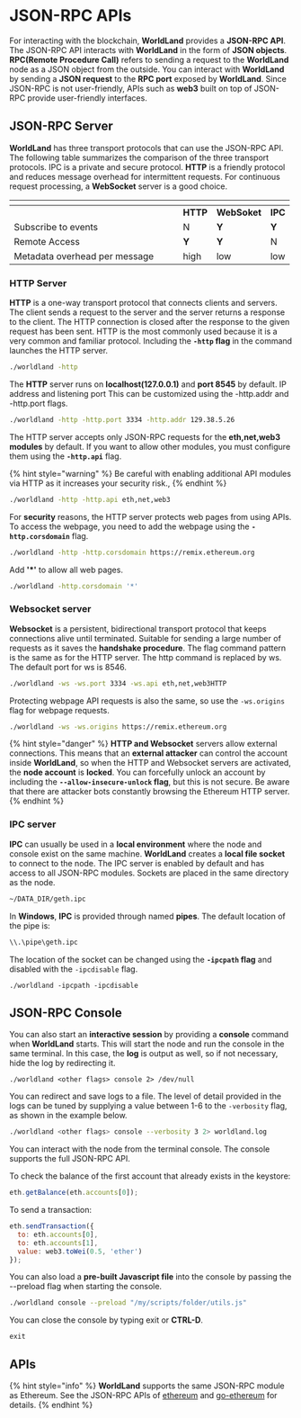 # JSON-RPC APIs

For interacting with the blockchain, **WorldLand** provides a **JSON-RPC API**. The JSON-RPC API interacts with **WorldLand** in the form of **JSON objects**. **RPC(Remote Procedure Call)** refers to sending a request to the **WorldLand** node as a JSON object from the outside. You can interact with **WorldLand** by sending a **JSON request** to the **RPC port** exposed by **WorldLand**. Since JSON-RPC is not user-friendly, APIs such as **web3** built on top of JSON-RPC provide user-friendly interfaces.



## JSON-RPC Server

**WorldLand** has three transport protocols that can use the JSON-RPC API. The following table summarizes the comparison of the three transport protocols. IPC is a private and secure protocol. **HTTP** is a friendly protocol and reduces message overhead for intermittent requests. For continuous request processing, a **WebSocket** server is a good choice.

<table data-header-hidden><thead><tr><th width="285"></th><th></th><th></th><th></th></tr></thead><tbody><tr><td></td><td><strong>HTTP</strong></td><td><strong>WebSoket</strong></td><td><strong>IPC</strong></td></tr><tr><td>Subscribe to events</td><td>N</td><td><strong>Y</strong></td><td><strong>Y</strong></td></tr><tr><td>Remote Access</td><td><strong>Y</strong></td><td><strong>Y</strong></td><td>N</td></tr><tr><td>Metadata overhead per message</td><td>high</td><td>low</td><td>low</td></tr></tbody></table>



### HTTP Server <a href="#http-server" id="http-server"></a>

**HTTP** is a one-way transport protocol that connects clients and servers. The client sends a request to the server and the server returns a response to the client. The HTTP connection is closed after the response to the given request has been sent. HTTP is the most commonly used because it is a very common and familiar protocol. Including the **`-http` flag** in the command launches the HTTP server.

```sh
./worldland -http
```



The **HTTP** server runs on **localhost(127.0.0.1)** and **port 8545** by default. IP address and listening port This can be customized using the -http.addr and -http.port flags.

```sh
./worldland -http -http.port 3334 -http.addr 129.38.5.26
```



The HTTP server accepts only JSON-RPC requests for the **eth,net,web3 modules** by default. If you want to allow other modules, you must configure them using the **`-http.api`** flag.

{% hint style="warning" %}
Be careful with enabling additional API modules via HTTP as it increases your security risk.,
{% endhint %}

```sh
./worldland -http -http.api eth,net,web3
```



For **security** reasons, the HTTP server protects web pages from using APIs. To access the webpage, you need to add the webpage using the **`-http.corsdomain`** flag.

```sh
./worldland -http -http.corsdomain https://remix.ethereum.org
```

Add **'\*'** to allow all web pages.

```sh
./worldland -http.corsdomain '*'
```



### Websocket server

**Websocket** is a persistent, bidirectional transport protocol that keeps connections alive until terminated. Suitable for sending a large number of requests as it saves the **handshake procedure**. The flag command pattern is the same as for the HTTP server. The http command is replaced by ws. The default port for ws is 8546.

```sh
./worldland -ws -ws.port 3334 -ws.api eth,net,web3HTTP
```

Protecting webpage API requests is also the same, so use the `-ws.origins` flag for webpage requests.

```sh
./worldland -ws -ws.origins https://remix.ethereum.org
```



{% hint style="danger" %}
**HTTP and Websocket** servers allow external connections. This means that an **external attacker** can control the account inside **WorldLand**, so when the HTTP and Websocket servers are activated, the **node account** is **locked**. You can forcefully unlock an account by including the **`--allow-insecure-unlock` flag**, but this is not secure. Be aware that there are attacker bots constantly browsing the Ethereum HTTP server.
{% endhint %}



### IPC server

**IPC** can usually be used in a **local environment** where the node and console exist on the same machine. **WorldLand** creates a **local file socket** to connect to the node. The IPC server is enabled by default and has access to all JSON-RPC modules. Sockets are placed in the same directory as the node.

```sh
~/DATA_DIR/geth.ipc
```

In **Windows**, **IPC** is provided through named **pipes**. The default location of the pipe is:

```sh
\\.\pipe\geth.ipc
```

The location of the socket can be changed using the **`-ipcpath` flag** and disabled with the `-ipcdisable` flag.

```
./worldland -ipcpath -ipcdisable
```



## JSON-RPC Console



You can also start an **interactive session** by providing a **console** command when **WorldLand** starts. This will start the node and run the console in the same terminal. In this case, the **log** is output as well, so if not necessary, hide the log by redirecting it.

```
./worldland <other flags> console 2> /dev/null
```

You can redirect and save logs to a file. The level of detail provided in the logs can be tuned by supplying a value between 1-6 to the `-verbosity` flag, as shown in the example below.

```sh
./worldland <other flags> console --verbosity 3 2> worldland.log
```



You can interact with the node from the terminal console. The console supports the full JSON-RPC API.&#x20;

To check the balance of the first account that already exists in the keystore:

```javascript
eth.getBalance(eth.accounts[0]);
```

To send a transaction:

```javascript
eth.sendTransaction({
  to: eth.accounts[0],
  to: eth.accounts[1],
  value: web3.toWei(0.5, 'ether')
});
```

You can also load a **pre-built Javascript file** into the console by passing the --preload flag when starting the console.

```sh
./worldland console --preload "/my/scripts/folder/utils.js"
```

You can close the console by typing exit or **CTRL-D**.

```
exit
```



## APIs

{% hint style="info" %}
**WorldLand** supports the same JSON-RPC module as Ethereum. See the JSON-RPC APIs of [ethereum](https://ethereum.org/en/developers/docs/apis/json-rpc/#json-rpc-methods) and [go-ethereum](https://geth.ethereum.org/docs/interacting-with-geth/rpc/ns-admin) for details.
{% endhint %}



